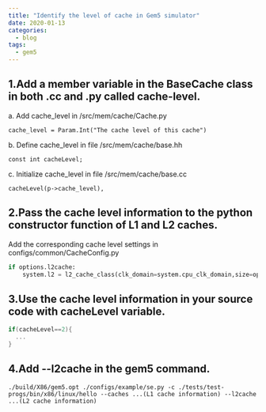 ```yaml
---
title: "Identify the level of cache in Gem5 simulator"
date: 2020-01-13
categories:
  - blog
tags:
  - gem5
---
```

 
## 1.Add a member variable in the BaseCache class in both .cc and .py called cache-level.
a. Add cache_level in /src/mem/cache/Cache.py

```
cache_level = Param.Int("The cache level of this cache")
```
 b. Define cache_level in file /src/mem/cache/base.hh
```
const int cacheLevel;
```
 c. Initialize cache_level in file /src/mem/cache/base.cc
```
cacheLevel(p->cache_level),
```
## 2.Pass the cache level information to the python constructor function of L1 and L2 caches.
 Add the corresponding cache level settings in configs/common/CacheConfig.py
```python
if options.l2cache:
    system.l2 = l2_cache_class(clk_domain=system.cpu_clk_domain,size=options.l2_size,assoc=options.l2_assoc,cache_level=2)
```
## 3.Use the cache level information in your source code with cacheLevel variable.
```c
if(cacheLevel==2){
  ...
}
```
## 4.Add --l2cache in the gem5 command.
```
./build/X86/gem5.opt ./configs/example/se.py -c ./tests/test-progs/bin/x86/linux/hello --caches ...(L1 cache information) --l2cache ...(L2 cache information)
```

